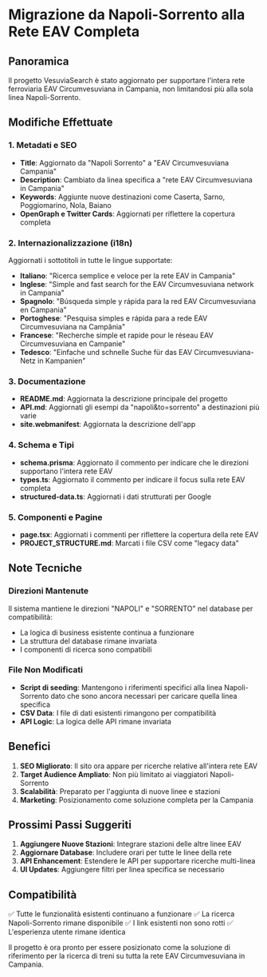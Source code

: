 # Migrazione da Napoli-Sorrento alla Rete EAV Completa

## Panoramica

Il progetto VesuviaSearch è stato aggiornato per supportare l'intera rete ferroviaria EAV Circumvesuviana in Campania, non limitandosi più alla sola linea Napoli-Sorrento.

## Modifiche Effettuate

### 1. Metadati e SEO
- **Title**: Aggiornato da "Napoli Sorrento" a "EAV Circumvesuviana Campania"
- **Description**: Cambiato da linea specifica a "rete EAV Circumvesuviana in Campania"
- **Keywords**: Aggiunte nuove destinazioni come Caserta, Sarno, Poggiomarino, Nola, Baiano
- **OpenGraph e Twitter Cards**: Aggiornati per riflettere la copertura completa

### 2. Internazionalizzazione (i18n)
Aggiornati i sottotitoli in tutte le lingue supportate:
- **Italiano**: "Ricerca semplice e veloce per la rete EAV in Campania"
- **Inglese**: "Simple and fast search for the EAV Circumvesuviana network in Campania"
- **Spagnolo**: "Búsqueda simple y rápida para la red EAV Circumvesuviana en Campania"
- **Portoghese**: "Pesquisa simples e rápida para a rede EAV Circumvesuviana na Campânia"
- **Francese**: "Recherche simple et rapide pour le réseau EAV Circumvesuviana en Campanie"
- **Tedesco**: "Einfache und schnelle Suche für das EAV Circumvesuviana-Netz in Kampanien"

### 3. Documentazione
- **README.md**: Aggiornata la descrizione principale del progetto
- **API.md**: Aggiornati gli esempi da "napoli&to=sorrento" a destinazioni più varie
- **site.webmanifest**: Aggiornata la descrizione dell'app

### 4. Schema e Tipi
- **schema.prisma**: Aggiornato il commento per indicare che le direzioni supportano l'intera rete EAV
- **types.ts**: Aggiornato il commento per indicare il focus sulla rete EAV completa
- **structured-data.ts**: Aggiornati i dati strutturati per Google

### 5. Componenti e Pagine
- **page.tsx**: Aggiornati i commenti per riflettere la copertura della rete EAV
- **PROJECT_STRUCTURE.md**: Marcati i file CSV come "legacy data"

## Note Tecniche

### Direzioni Mantenute
Il sistema mantiene le direzioni "NAPOLI" e "SORRENTO" nel database per compatibilità:
- La logica di business esistente continua a funzionare
- La struttura del database rimane invariata
- I componenti di ricerca sono compatibili

### File Non Modificati
- **Script di seeding**: Mantengono i riferimenti specifici alla linea Napoli-Sorrento dato che sono ancora necessari per caricare quella linea specifica
- **CSV Data**: I file di dati esistenti rimangono per compatibilità
- **API Logic**: La logica delle API rimane invariata

## Benefici

1. **SEO Migliorato**: Il sito ora appare per ricerche relative all'intera rete EAV
2. **Target Audience Ampliato**: Non più limitato ai viaggiatori Napoli-Sorrento
3. **Scalabilità**: Preparato per l'aggiunta di nuove linee e stazioni
4. **Marketing**: Posizionamento come soluzione completa per la Campania

## Prossimi Passi Suggeriti

1. **Aggiungere Nuove Stazioni**: Integrare stazioni delle altre linee EAV
2. **Aggiornare Database**: Includere orari per tutte le linee della rete
3. **API Enhancement**: Estendere le API per supportare ricerche multi-linea
4. **UI Updates**: Aggiungere filtri per linea specifica se necessario

## Compatibilità

✅ Tutte le funzionalità esistenti continuano a funzionare
✅ La ricerca Napoli-Sorrento rimane disponibile
✅ I link esistenti non sono rotti
✅ L'esperienza utente rimane identica

Il progetto è ora pronto per essere posizionato come la soluzione di riferimento per la ricerca di treni su tutta la rete EAV Circumvesuviana in Campania.
